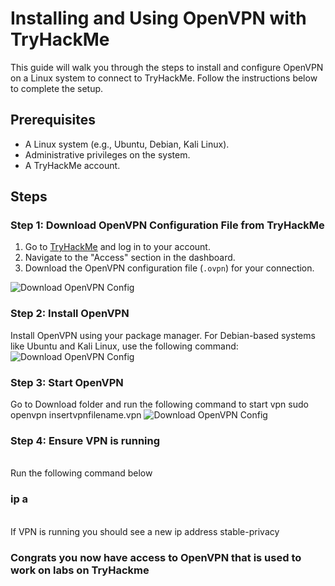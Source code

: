 # Installing and Using OpenVPN with TryHackMe

This guide will walk you through the steps to install and configure OpenVPN on a Linux system to connect to TryHackMe. Follow the instructions below to complete the setup.

## Prerequisites
- A Linux system (e.g., Ubuntu, Debian, Kali Linux).
- Administrative privileges on the system.
- A TryHackMe account.

## Steps

### Step 1: Download OpenVPN Configuration File from TryHackMe
1. Go to [TryHackMe](https://tryhackme.com/) and log in to your account.
2. Navigate to the "Access" section in the dashboard.
3. Download the OpenVPN configuration file (`.ovpn`) for your connection.

![Download OpenVPN Config](https://i.imgur.com/VCPoCjB.png)

### Step 2: Install OpenVPN
Install OpenVPN using your package manager. For Debian-based systems like Ubuntu and Kali Linux, use the following command:
![Download OpenVPN Config](https://i.imgur.com/7wsUMyp.png)

### Step 3: Start OpenVPN
Go to Download folder and run the following command to start vpn 
sudo openvpn insertvpnfilename.vpn
![Download OpenVPN Config](https://i.imgur.com/BerhqBv.png)

### Step 4: Ensure VPN is running
<br> Run the following command below <br>
### ip a 
<br> If VPN is running you should see a new ip address stable-privacy <br>

### Congrats you now have access to OpenVPN that is used to work on labs on TryHackme
